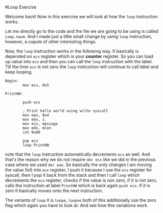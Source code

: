 #Loop Exercise

Welcome back! Now in this exercise we will look at how the `loop`
instruction works.

Let me directly go to the code and the file we are going to be using
is called `Loop.nasm`. And I made just a little small change by
using `loop` instruction, however, a copule of other interesting
things. 

Now, the `loop` instruction works in the following way. It basically
is depended on `ecx` register which is your **counter** register. So
you can load up value into `ecx` and then you can call the `loop`
instruction with the label. Till the time `ecx` is not zero the 
`loop` instruction will continue to call label and keep looping.

```
Begin:
        mov ecx, 0x5

PrintHW:

        push ecx

        ; Print hello world using write syscall
        mov eax, 0x4
        mov ebx, 1
        mov ecx, message
        mov edx, mlen
        int 0x80

        pop ecx
        loop PrintHW
```

note that the `loop` instruction automatically decrements `ecx` as 
well. And that's the reason why we do not require `dec ecx` like we
did in the previous case where we used `dec eax`. So basically the
only changes I am moving the value 0x5 into `ecx` register, I push it
because I use the `ecx` register for syscall, then I pop it back
from the stack and then I call `loop` which decrements the `ecx` 
register, checks if the value is non zero, if it is not zero, calls
the instruction at label `PrintHW` which is back again `push ecx`.
If it is zero It basically moves onto the next instruction. 

The variants of `loop` it is `loope`, `loopne` both of this 
additionally use the zero flag which again you have to look at. And see
how this variations work. 

